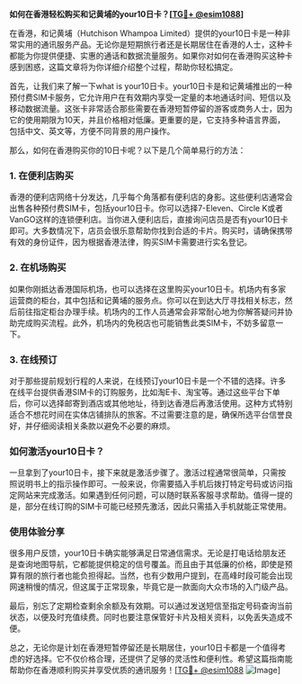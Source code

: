 **如何在香港轻松购买和记黄埔的your10日卡？[[TG💪+ @esim1088](https://t.me/s/esim1088)]**

在香港，和记黄埔（Hutchison Whampoa Limited）提供的your10日卡是一种非常实用的通讯服务产品。无论你是短期旅行者还是长期居住在香港的人士，这种卡都能为你提供便捷、实惠的通话和数据流量服务。如果你对如何在香港购买这种卡感到困惑，这篇文章将为你详细介绍整个过程，帮助你轻松搞定。

首先，让我们来了解一下what is your10日卡。your10日卡是和记黄埔推出的一种预付费SIM卡服务，它允许用户在有效期内享受一定量的本地通话时间、短信以及移动数据流量。这张卡非常适合那些需要在香港短暂停留的游客或商务人士，因为它的使用期限为10天，并且价格相对低廉。更重要的是，它支持多种语言界面，包括中文、英文等，方便不同背景的用户操作。

那么，如何在香港购买你的10日卡呢？以下是几个简单易行的方法：

### 1. 在便利店购买

香港的便利店网络十分发达，几乎每个角落都有便利店的身影。这些便利店通常会出售各种预付费SIM卡，包括your10日卡。你可以选择7-Eleven、Circle K或者VanGO这样的连锁便利店。当你进入便利店后，直接询问店员是否有your10日卡即可。大多数情况下，店员会很乐意帮助你找到合适的卡片。购买时，请确保携带有效的身份证件，因为根据香港法律，购买SIM卡需要进行实名登记。

### 2. 在机场购买

如果你刚抵达香港国际机场，也可以选择在这里购买your10日卡。机场内有多家运营商的柜台，其中包括和记黄埔的服务点。你可以在到达大厅寻找相关标志，然后前往指定柜台办理手续。机场内的工作人员通常会非常耐心地为你解答疑问并协助完成购买流程。此外，机场内的免税店也可能销售此类SIM卡，不妨多留意一下。

### 3. 在线预订

对于那些提前规划行程的人来说，在线预订your10日卡是一个不错的选择。许多在线平台提供香港SIM卡的订购服务，比如淘E卡、淘宝等。通过这些平台下单后，你可以选择邮寄到酒店或其他地址，待到达香港后再激活使用。这种方式特别适合不想花时间在实体店铺排队的旅客。不过需要注意的是，确保所选平台信誉良好，并仔细阅读相关条款以避免不必要的麻烦。

### 如何激活your10日卡？

一旦拿到了your10日卡，接下来就是激活步骤了。激活过程通常很简单，只需按照说明书上的指示操作即可。一般来说，你需要插入手机后拨打特定号码或访问指定网站来完成激活。如果遇到任何问题，可以随时联系客服寻求帮助。值得一提的是，部分在线订购的SIM卡可能已经预先激活，因此只需插入手机就能正常使用。

### 使用体验分享

很多用户反馈，your10日卡确实能够满足日常通信需求。无论是打电话给朋友还是查询地图导航，它都能提供稳定的信号覆盖。而且由于其低廉的价格，即使是预算有限的旅行者也能负担得起。当然，也有少数用户提到，在高峰时段可能会出现网速稍慢的情况，但这属于正常现象，毕竟它是一款面向大众市场的入门级产品。

最后，别忘了定期检查剩余余额及有效期。可以通过发送短信至指定号码查询当前状态，以便及时充值续费。同时也要注意保管好卡片及相关资料，以免丢失造成不便。

总之，无论你是计划在香港短暂停留还是长期居住，your10日卡都是一个值得考虑的好选择。它不仅价格合理，还提供了足够的灵活性和便利性。希望这篇指南能帮助你在香港顺利购买并享受优质的通讯服务！[[TG💪+ @esim1088](https://t.me/s/esim1088) ![Image](https://i.postimg.cc/4NQfJmqS/Snipaste-2025-05-13-00-14-12.png)]